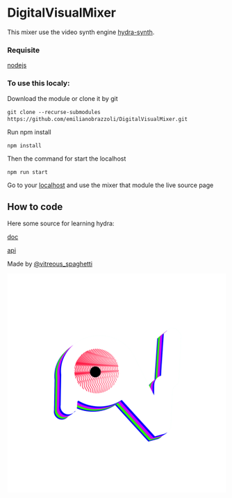 # DigitalVisualMixer

This mixer use the video synth engine [hydra-synth](https://github.com/hydra-synth/hydra-synth).
### Requisite
[nodejs](https://nodejs.org/en/download/)

### To use this localy:
Download the module or clone it by git 
```
git clone --recurse-submodules https://github.com/emilianobrazzoli/DigitalVisualMixer.git
```

Run npm install
```
npm install
```

Then the command for start the localhost
```
npm run start
```

Go to your [localhost](http://localhost:8080/) and use the mixer that module the live source page

## How to code

Here some source for learning hydra:

[doc](https://hydra.ojack.xyz/docs/#/)

[api](https://hydra.ojack.xyz/api/)

Made by [@vitreous_spaghetti](https://www.instagram.com/vitreous_spaghetti/) 

![@vitreous_spaghetti](/src/resource/img/alpha.png?raw=true)